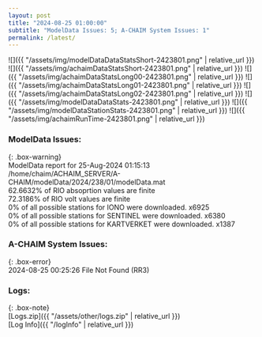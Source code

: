 ```yaml
---
layout: post
title: "2024-08-25 01:00:00"
subtitle: "ModelData Issues: 5; A-CHAIM System Issues: 1"
permalink: /latest/
---
```


![]({{ "/assets/img/modelDataDataStatsShort-2423801.png" | relative_url }})
![]({{ "/assets/img/achaimDataStatsShort-2423801.png" | relative_url }})
![]({{ "/assets/img/achaimDataStatsLong00-2423801.png" | relative_url }})
![]({{ "/assets/img/achaimDataStatsLong01-2423801.png" | relative_url }})
![]({{ "/assets/img/achaimDataStatsLong02-2423801.png" | relative_url }})
![]({{ "/assets/img/modelDataDataStats-2423801.png" | relative_url }})
![]({{ "/assets/img/modelDataStationStats-2423801.png" | relative_url }})
![]({{ "/assets/img/achaimRunTime-2423801.png" | relative_url }})


### ModelData Issues:  
  
{: .box-warning}  
 ModelData report for 25-Aug-2024 01:15:13   
 /home/chaim/ACHAIM_SERVER/A-CHAIM/modelData/2024/238/01/modelData.mat   
 62.6632% of RIO absoprtion values are finite   
 72.3186% of RIO volt values are finite   
 0% of all possible stations for IONO were downloaded. x6925   
 0% of all possible stations for SENTINEL were downloaded. x6380   
 0% of all possible stations for KARTVERKET were downloaded. x1387   
  
### A-CHAIM System Issues:  
  
{: .box-error}  
2024-08-25 00:25:26 File Not Found (RR3)  

### Logs:  
  
{: .box-note}  
[Logs.zip]({{ "/assets/other/logs.zip" | relative_url }})  
[Log Info]({{ "/logInfo" | relative_url }})  
